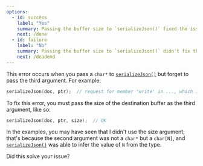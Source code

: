 ```yaml
---
options:
  - id: success
    label: "Yes"
    summary: Passing the buffer size to `serializeJson()` fixed the issue
    next: /done
  - id: failure
    label: "No"
    summary: Passing the buffer size to `serializeJson()` didn't fix the issue
    next: /deadend
---
```


This error occurs when you pass a `char*` to [`serializeJson()`](/v6/api/json/serializejson/) but forget to pass the third argument.
For example:

```c++
serializeJson(doc, ptr);  // request for member 'write' in ..., which is of non-class type 'char*' 
```

To fix this error, you must pass the size of the destination buffer as the third argument, like so:

```c++
serializeJson(doc, ptr, size);  // OK
```

In the examples, you may have seen that I didn't use the size argument; that's because the second argument was not a `char*` but a `char[N]`, and [`serializeJson()`](/v6/api/json/serializejson/) was able to infer the value of `N` from the type.

Did this solve your issue?